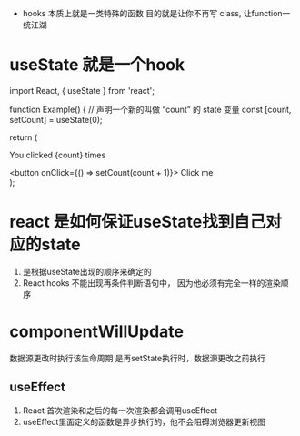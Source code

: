 - hooks 本质上就是一类特殊的函数 目的就是让你不再写 class, 让function一统江湖
# useState 就是一个hook
import React, { useState } from 'react';

function Example() {
  // 声明一个新的叫做 “count” 的 state 变量
  const [count, setCount] = useState(0);

  return (
    <div>
      <p>You clicked {count} times</p>
      <button onClick={() => setCount(count + 1)}>
        Click me
      </button>
    </div>
  );

#  react 是如何保证useState找到自己对应的state
   1. 是根据useState出现的顺序来确定的
   2. React hooks 不能出现再条件判断语句中， 因为他必须有完全一样的渲染顺序

# componentWillUpdate 
  数据源更改时执行该生命周期
  是再setState执行时，数据源更改之前执行

## useEffect 
   1. React 首次渲染和之后的每一次渲染都会调用useEffect
   2. useEffect里面定义的函数是异步执行的，他不会阻碍浏览器更新视图
  